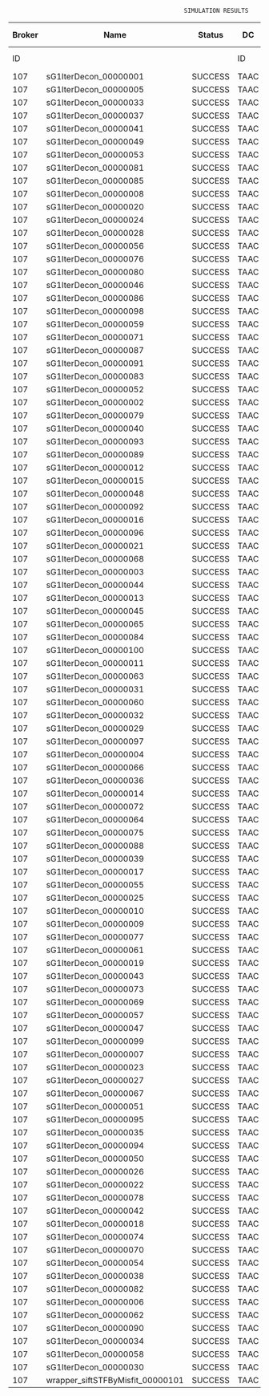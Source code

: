 

                                                     SIMULATION RESULTS

|Broker|         Name         | Status|  DC  |Host|Host PEs |VM|   VM PEs|   VM MIPS|ActivityLen|StartTime|FinishTime|ExecTime
|------|----------------------|-------|------|----|---------|--|---------|----------|-----------|---------|----------|--------
|    ID|                      |       |    ID|  ID|CPU cores|ID|CPU cores|        MI|         MI|  Seconds|   Seconds| Seconds
|   107| sG1IterDecon_00000001|SUCCESS|  TAAC|   0|       12|428|        2|    1000.0|      56150| 122668.9|  123371.8|   703.0
|   107| sG1IterDecon_00000005|SUCCESS|  TAAC|   0|       12|428|        2|    1000.0|      56150| 122668.9|  123371.8|   703.0
|   107| sG1IterDecon_00000033|SUCCESS|  TAAC|   0|       12|428|        2|    1000.0|      56150| 122668.9|  123371.8|   703.0
|   107| sG1IterDecon_00000037|SUCCESS|  TAAC|   0|       12|428|        2|    1000.0|      56150| 122668.9|  123371.8|   703.0
|   107| sG1IterDecon_00000041|SUCCESS|  TAAC|   0|       12|428|        2|    1000.0|      56150| 122668.9|  123371.8|   703.0
|   107| sG1IterDecon_00000049|SUCCESS|  TAAC|   0|       12|428|        2|    1000.0|      56150| 122668.9|  123371.8|   703.0
|   107| sG1IterDecon_00000053|SUCCESS|  TAAC|   0|       12|428|        2|    1000.0|      56150| 122668.9|  123371.8|   703.0
|   107| sG1IterDecon_00000081|SUCCESS|  TAAC|   0|       12|428|        2|    1000.0|      56150| 122668.9|  123371.8|   703.0
|   107| sG1IterDecon_00000085|SUCCESS|  TAAC|   0|       12|428|        2|    1000.0|      56150| 122668.9|  123371.8|   703.0
|   107| sG1IterDecon_00000008|SUCCESS|  TAAC|   0|       12|431|        2|    1000.0|      56150| 122668.9|  123371.8|   703.0
|   107| sG1IterDecon_00000020|SUCCESS|  TAAC|   0|       12|431|        2|    1000.0|      56150| 122668.9|  123371.8|   703.0
|   107| sG1IterDecon_00000024|SUCCESS|  TAAC|   0|       12|431|        2|    1000.0|      56150| 122668.9|  123371.8|   703.0
|   107| sG1IterDecon_00000028|SUCCESS|  TAAC|   0|       12|431|        2|    1000.0|      56150| 122668.9|  123371.8|   703.0
|   107| sG1IterDecon_00000056|SUCCESS|  TAAC|   0|       12|431|        2|    1000.0|      56150| 122668.9|  123371.8|   703.0
|   107| sG1IterDecon_00000076|SUCCESS|  TAAC|   0|       12|431|        2|    1000.0|      56150| 122668.9|  123371.8|   703.0
|   107| sG1IterDecon_00000080|SUCCESS|  TAAC|   0|       12|431|        2|    1000.0|      56150| 122668.9|  123371.8|   703.0
|   107| sG1IterDecon_00000046|SUCCESS|  TAAC|   1|       12|429|        2|    1000.0|      56150| 122668.9|  123371.8|   703.0
|   107| sG1IterDecon_00000086|SUCCESS|  TAAC|   1|       12|429|        2|    1000.0|      56150| 122668.9|  123371.8|   703.0
|   107| sG1IterDecon_00000098|SUCCESS|  TAAC|   1|       12|429|        2|    1000.0|      56150| 122668.9|  123371.8|   703.0
|   107| sG1IterDecon_00000059|SUCCESS|  TAAC|   2|       12|430|        2|    1000.0|      56150| 122668.9|  123371.8|   703.0
|   107| sG1IterDecon_00000071|SUCCESS|  TAAC|   2|       12|430|        2|    1000.0|      56150| 122668.9|  123371.8|   703.0
|   107| sG1IterDecon_00000087|SUCCESS|  TAAC|   2|       12|430|        2|    1000.0|      56150| 122668.9|  123371.8|   703.0
|   107| sG1IterDecon_00000091|SUCCESS|  TAAC|   2|       12|430|        2|    1000.0|      56150| 122668.9|  123371.8|   703.0
|   107| sG1IterDecon_00000083|SUCCESS|  TAAC|   2|       12|430|        2|    1000.0|      59381| 122668.9|  123406.0|   737.1
|   107| sG1IterDecon_00000052|SUCCESS|  TAAC|   0|       12|431|        2|    1000.0|      61375| 122668.9|  123419.0|   750.2
|   107| sG1IterDecon_00000002|SUCCESS|  TAAC|   1|       12|429|        2|    1000.0|      60450| 122668.9|  123419.8|   751.0
|   107| sG1IterDecon_00000079|SUCCESS|  TAAC|   2|       12|430|        2|    1000.0|      83667| 122668.9|  123648.9|   980.1
|   107| sG1IterDecon_00000040|SUCCESS|  TAAC|   0|       12|431|        2|    1000.0|      91200| 122668.9|  123674.3|  1005.4
|   107| sG1IterDecon_00000093|SUCCESS|  TAAC|   0|       12|428|        2|    1000.0|      96311| 122668.9|  123693.6|  1024.7
|   107| sG1IterDecon_00000089|SUCCESS|  TAAC|   0|       12|428|        2|    1000.0|     115702| 122668.9|  123839.6|  1170.7
|   107| sG1IterDecon_00000012|SUCCESS|  TAAC|   0|       12|431|        2|    1000.0|     117306| 122668.9|  123883.5|  1214.6
|   107| sG1IterDecon_00000015|SUCCESS|  TAAC|   2|       12|430|        2|    1000.0|     115126| 122668.9|  123949.1|  1280.2
|   107| sG1IterDecon_00000048|SUCCESS|  TAAC|   0|       12|431|        2|    1000.0|     131219| 122668.9|  123988.3|  1319.4
|   107| sG1IterDecon_00000092|SUCCESS|  TAAC|   0|       12|431|        2|    1000.0|     135995| 122668.9|  124021.9|  1353.0
|   107| sG1IterDecon_00000016|SUCCESS|  TAAC|   0|       12|431|        2|    1000.0|     144034| 122668.9|  124074.5|  1405.6
|   107| sG1IterDecon_00000096|SUCCESS|  TAAC|   0|       12|431|        2|    1000.0|     146964| 122668.9|  124092.2|  1423.3
|   107| sG1IterDecon_00000021|SUCCESS|  TAAC|   0|       12|428|        2|    1000.0|     156382| 122668.9|  124126.3|  1457.4
|   107| sG1IterDecon_00000068|SUCCESS|  TAAC|   0|       12|431|        2|    1000.0|     162933| 122668.9|  124180.5|  1511.6
|   107| sG1IterDecon_00000003|SUCCESS|  TAAC|   2|       12|430|        2|    1000.0|     143490| 122668.9|  124204.8|  1536.0
|   107| sG1IterDecon_00000044|SUCCESS|  TAAC|   0|       12|431|        2|    1000.0|     168756| 122668.9|  124209.6|  1540.7
|   107| sG1IterDecon_00000013|SUCCESS|  TAAC|   0|       12|428|        2|    1000.0|     173487| 122668.9|  124238.4|  1569.6
|   107| sG1IterDecon_00000045|SUCCESS|  TAAC|   0|       12|428|        2|    1000.0|     193935| 122668.9|  124361.7|  1692.8
|   107| sG1IterDecon_00000065|SUCCESS|  TAAC|   0|       12|428|        2|    1000.0|     195345| 122668.9|  124369.5|  1700.7
|   107| sG1IterDecon_00000084|SUCCESS|  TAAC|   0|       12|431|        2|    1000.0|     231134| 122668.9|  124490.8|  1822.0
|   107| sG1IterDecon_00000100|SUCCESS|  TAAC|   0|       12|431|        2|    1000.0|     237950| 122668.9|  124518.0|  1849.2
|   107| sG1IterDecon_00000011|SUCCESS|  TAAC|   2|       12|430|        2|    1000.0|     182930| 122668.9|  124542.6|  1873.7
|   107| sG1IterDecon_00000063|SUCCESS|  TAAC|   2|       12|430|        2|    1000.0|     188230| 122668.9|  124585.0|  1916.2
|   107| sG1IterDecon_00000031|SUCCESS|  TAAC|   2|       12|430|        2|    1000.0|     190673| 122668.9|  124603.4|  1934.6
|   107| sG1IterDecon_00000060|SUCCESS|  TAAC|   0|       12|431|        2|    1000.0|     265578| 122668.9|  124615.1|  1946.3
|   107| sG1IterDecon_00000032|SUCCESS|  TAAC|   0|       12|431|        2|    1000.0|     270491| 122668.9|  124629.9|  1961.0
|   107| sG1IterDecon_00000029|SUCCESS|  TAAC|   0|       12|428|        2|    1000.0|     252025| 122668.9|  124653.0|  1984.1
|   107| sG1IterDecon_00000097|SUCCESS|  TAAC|   0|       12|428|        2|    1000.0|     274532| 122668.9|  124754.5|  2085.7
|   107| sG1IterDecon_00000004|SUCCESS|  TAAC|   0|       12|431|        2|    1000.0|     334964| 122668.9|  124791.1|  2122.3
|   107| sG1IterDecon_00000066|SUCCESS|  TAAC|   1|       12|429|        2|    1000.0|     190704| 122668.9|  124793.0|  2124.2
|   107| sG1IterDecon_00000036|SUCCESS|  TAAC|   0|       12|431|        2|    1000.0|     337139| 122668.9|  124795.4|  2126.5
|   107| sG1IterDecon_00000014|SUCCESS|  TAAC|   1|       12|429|        2|    1000.0|     197394| 122668.9|  124860.0|  2191.1
|   107| sG1IterDecon_00000072|SUCCESS|  TAAC|   0|       12|431|        2|    1000.0|     387256| 122668.9|  124870.7|  2201.8
|   107| sG1IterDecon_00000064|SUCCESS|  TAAC|   0|       12|431|        2|    1000.0|     394582| 122668.9|  124878.1|  2209.2
|   107| sG1IterDecon_00000075|SUCCESS|  TAAC|   2|       12|430|        2|    1000.0|     234888| 122668.9|  124915.2|  2246.3
|   107| sG1IterDecon_00000088|SUCCESS|  TAAC|   0|       12|431|        2|    1000.0|     467079| 122668.9|  124950.6|  2281.7
|   107| sG1IterDecon_00000039|SUCCESS|  TAAC|   2|       12|430|        2|    1000.0|     244204| 122668.9|  124976.2|  2307.3
|   107| sG1IterDecon_00000017|SUCCESS|  TAAC|   0|       12|428|        2|    1000.0|     341331| 122668.9|  125021.8|  2352.9
|   107| sG1IterDecon_00000055|SUCCESS|  TAAC|   2|       12|430|        2|    1000.0|     255737| 122668.9|  125045.7|  2376.9
|   107| sG1IterDecon_00000025|SUCCESS|  TAAC|   0|       12|428|        2|    1000.0|     358800| 122668.9|  125083.2|  2414.4
|   107| sG1IterDecon_00000010|SUCCESS|  TAAC|   1|       12|429|        2|    1000.0|     225339| 122668.9|  125126.4|  2457.6
|   107| sG1IterDecon_00000009|SUCCESS|  TAAC|   0|       12|428|        2|    1000.0|     391043| 122668.9|  125180.1|  2511.2
|   107| sG1IterDecon_00000077|SUCCESS|  TAAC|   0|       12|428|        2|    1000.0|     424669| 122668.9|  125264.2|  2595.3
|   107| sG1IterDecon_00000061|SUCCESS|  TAAC|   0|       12|428|        2|    1000.0|     449668| 122668.9|  125314.2|  2645.3
|   107| sG1IterDecon_00000019|SUCCESS|  TAAC|   2|       12|430|        2|    1000.0|     310565| 122668.9|  125349.0|  2680.1
|   107| sG1IterDecon_00000043|SUCCESS|  TAAC|   2|       12|430|        2|    1000.0|     315524| 122668.9|  125373.7|  2704.8
|   107| sG1IterDecon_00000073|SUCCESS|  TAAC|   0|       12|428|        2|    1000.0|     514833| 122668.9|  125412.0|  2743.2
|   107| sG1IterDecon_00000069|SUCCESS|  TAAC|   0|       12|428|        2|    1000.0|     517533| 122668.9|  125414.8|  2745.9
|   107| sG1IterDecon_00000057|SUCCESS|  TAAC|   0|       12|428|        2|    1000.0|     548071| 122668.9|  125445.2|  2776.4
|   107| sG1IterDecon_00000047|SUCCESS|  TAAC|   2|       12|430|        2|    1000.0|     378587| 122668.9|  125657.9|  2989.0
|   107| sG1IterDecon_00000099|SUCCESS|  TAAC|   2|       12|430|        2|    1000.0|     388369| 122668.9|  125697.1|  3028.2
|   107| sG1IterDecon_00000007|SUCCESS|  TAAC|   2|       12|430|        2|    1000.0|     417184| 122668.9|  125798.2|  3129.4
|   107| sG1IterDecon_00000023|SUCCESS|  TAAC|   2|       12|430|        2|    1000.0|     440432| 122668.9|  125868.1|  3199.2
|   107| sG1IterDecon_00000027|SUCCESS|  TAAC|   2|       12|430|        2|    1000.0|     452997| 122668.9|  125899.4|  3230.5
|   107| sG1IterDecon_00000067|SUCCESS|  TAAC|   2|       12|430|        2|    1000.0|     473732| 122668.9|  125941.0|  3272.1
|   107| sG1IterDecon_00000051|SUCCESS|  TAAC|   2|       12|430|        2|    1000.0|     478427| 122668.9|  125948.1|  3279.2
|   107| sG1IterDecon_00000095|SUCCESS|  TAAC|   2|       12|430|        2|    1000.0|     485151| 122668.9|  125954.7|  3285.9
|   107| sG1IterDecon_00000035|SUCCESS|  TAAC|   2|       12|430|        2|    1000.0|     493480| 122668.9|  125963.2|  3294.3
|   107| sG1IterDecon_00000094|SUCCESS|  TAAC|   1|       12|429|        2|    1000.0|     318396| 122668.9|  125965.4|  3296.5
|   107| sG1IterDecon_00000050|SUCCESS|  TAAC|   1|       12|429|        2|    1000.0|     318735| 122668.9|  125968.4|  3299.5
|   107| sG1IterDecon_00000026|SUCCESS|  TAAC|   1|       12|429|        2|    1000.0|     322630| 122668.9|  125999.6|  3330.7
|   107| sG1IterDecon_00000022|SUCCESS|  TAAC|   1|       12|429|        2|    1000.0|     357190| 122668.9|  126259.5|  3590.7
|   107| sG1IterDecon_00000078|SUCCESS|  TAAC|   1|       12|429|        2|    1000.0|     360476| 122668.9|  126282.7|  3613.9
|   107| sG1IterDecon_00000042|SUCCESS|  TAAC|   1|       12|429|        2|    1000.0|     368699| 122668.9|  126336.5|  3667.6
|   107| sG1IterDecon_00000018|SUCCESS|  TAAC|   1|       12|429|        2|    1000.0|     414263| 122668.9|  126611.2|  3942.3
|   107| sG1IterDecon_00000074|SUCCESS|  TAAC|   1|       12|429|        2|    1000.0|     424552| 122668.9|  126668.1|  3999.2
|   107| sG1IterDecon_00000070|SUCCESS|  TAAC|   1|       12|429|        2|    1000.0|     448310| 122668.9|  126786.9|  4118.1
|   107| sG1IterDecon_00000054|SUCCESS|  TAAC|   1|       12|429|        2|    1000.0|     450508| 122668.9|  126796.8|  4128.0
|   107| sG1IterDecon_00000038|SUCCESS|  TAAC|   1|       12|429|        2|    1000.0|     477933| 122668.9|  126906.6|  4237.7
|   107| sG1IterDecon_00000082|SUCCESS|  TAAC|   1|       12|429|        2|    1000.0|     479541| 122668.9|  126912.3|  4243.4
|   107| sG1IterDecon_00000006|SUCCESS|  TAAC|   1|       12|429|        2|    1000.0|     495411| 122668.9|  126960.0|  4291.1
|   107| sG1IterDecon_00000062|SUCCESS|  TAAC|   1|       12|429|        2|    1000.0|     512294| 122668.9|  127002.1|  4333.3
|   107| sG1IterDecon_00000090|SUCCESS|  TAAC|   1|       12|429|        2|    1000.0|     525791| 122668.9|  127029.2|  4360.3
|   107| sG1IterDecon_00000034|SUCCESS|  TAAC|   1|       12|429|        2|    1000.0|     550026| 122668.9|  127065.6|  4396.7
|   107| sG1IterDecon_00000058|SUCCESS|  TAAC|   1|       12|429|        2|    1000.0|     559233| 122668.9|  127074.8|  4406.0
|   107| sG1IterDecon_00000030|SUCCESS|  TAAC|   1|       12|429|        2|    1000.0|     560188| 122668.9|  127075.8|  4406.9
|   107|wrapper_siftSTFByMisfit_00000101|SUCCESS|  TAAC|   0|       12|428|        2|    1000.0|      13510| 127075.8|  127089.3|    13.5


